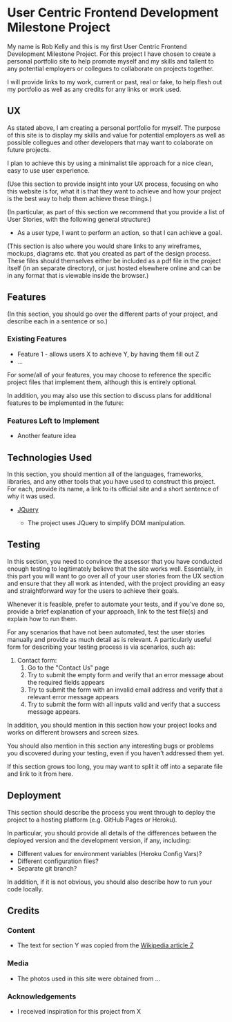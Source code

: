 # User Centric Frontend Development Milestone Project

My name is Rob Kelly and this is my first User Centric Frontend Development Milestone Project.
For this project I have chosen to create a personal portfolio site to help promote myself and
my skills and tallent to any potential employers or collegues to collaborate on projects together.
 
I will provide links to my work, current or past, real or fake, to help flesh out my portfolio
as well as any credits for any links or work used. 

## UX

As stated above, I am creating a personal portfolio for myself. The purpose of this site is to display my skills and value for
potential employers as well as possible collegues and other developers that may want to colaborate on future projects.

I plan to achieve this by using a minimalist tile approach for a nice clean, easy to use user experience.

(Use this section to provide insight into your UX process, focusing on who this website is for,
what it is that they want to achieve and how your project is the best way to help them achieve these things.)

(In particular, as part of this section we recommend that you provide a list of User Stories, with the following general structure:)

* As a user type, I want to perform an action, so that I can achieve a goal.

(This section is also where you would share links to any wireframes, mockups, diagrams etc. that you created as part of the design process. These files should themselves either be included as a pdf file in the project itself (in an separate directory), or just hosted elsewhere online and can be in any format that is viewable inside the browser.)

## Features

(In this section, you should go over the different parts of your project, and describe each in a sentence or so.)

### Existing Features
* Feature 1 - allows users X to achieve Y, by having them fill out Z
* ...

For some/all of your features, you may choose to reference the specific project files that implement them, although this is entirely optional.

In addition, you may also use this section to discuss plans for additional features to be implemented in the future:

### Features Left to Implement

* Another feature idea

## Technologies Used

In this section, you should mention all of the languages, frameworks, libraries, and any other tools that you have used to construct this project. For each, provide its name, a link to its official site and a short sentence of why it was used.

* [JQuery](https://jquery.com/)

    * The project uses JQuery to simplify DOM manipulation.

## Testing

In this section, you need to convince the assessor that you have conducted enough testing to legitimately believe that the site works well. Essentially, in this part you will want to go over all of your user stories from the UX section and ensure that they all work as intended, with the project providing an easy and straightforward way for the users to achieve their goals.

Whenever it is feasible, prefer to automate your tests, and if you've done so, provide a brief explanation of your approach, link to the test file(s) and explain how to run them.

For any scenarios that have not been automated, test the user stories manually and provide as much detail as is relevant. A particularly useful form for describing your testing process is via scenarios, such as:

1. Contact form:
    1. Go to the "Contact Us" page
    2. Try to submit the empty form and verify that an error message about the required fields appears
    3. Try to submit the form with an invalid email address and verify that a relevant error message appears
    4. Try to submit the form with all inputs valid and verify that a success message appears.

In addition, you should mention in this section how your project looks and works on different browsers and screen sizes.

You should also mention in this section any interesting bugs or problems you discovered during your testing, even if you haven't addressed them yet.

If this section grows too long, you may want to split it off into a separate file and link to it from here.

## Deployment

This section should describe the process you went through to deploy the project to a hosting platform (e.g. GitHub Pages or Heroku).

In particular, you should provide all details of the differences between the deployed version and the development version, if any, including:

* Different values for environment variables (Heroku Config Vars)?
* Different configuration files?
* Separate git branch?

In addition, if it is not obvious, you should also describe how to run your code locally.

## Credits


### Content

* The text for section Y was copied from the [Wikipedia article Z](https://en.wikipedia.org/wiki/Z)

### Media

* The photos used in this site were obtained from ...

### Acknowledgements

* I received inspiration for this project from X